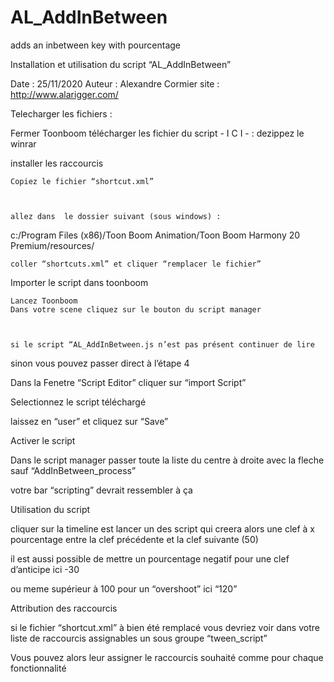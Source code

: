 # AL_AddInBetween
adds an inbetween key with pourcentage 

Installation et utilisation du script “AL_AddInBetween”



Date : 25/11/2020
Auteur : Alexandre Cormier 
site : http://www.alarigger.com/

Telecharger les fichiers : 

Fermer Toonboom 
télécharger les fichier du script - I C I - : 
dezippez le winrar 






installer les raccourcis 

	Copiez le fichier “shortcut.xml”

	

	allez dans  le dossier suivant (sous windows) : 
c:/Program Files (x86)/Toon Boom Animation/Toon Boom Harmony 20 Premium/resources/

	coller “shortcuts.xml” et cliquer “remplacer le fichier”


Importer le script dans toonboom

	Lancez Toonboom 
	Dans votre scene cliquez sur le bouton du script manager

	

	si le script “AL_AddInBetween.js n’est pas présent continuer de lire
sinon vous pouvez passer direct à l’étape 4


Dans la Fenetre “Script Editor” cliquer sur “import Script”






Selectionnez le script téléchargé 






laissez en “user” et cliquez sur “Save” 



Activer le script

Dans le script manager passer toute la liste du centre à droite avec la fleche sauf “AddInBetween_process”



votre bar “scripting” devrait ressembler à ça 

Utilisation du script

cliquer sur la timeline est lancer un des script qui creera alors une clef à x pourcentage entre la clef précédente et la clef suivante (50)




il est aussi possible de mettre un pourcentage negatif pour une clef d’anticipe ici -30


ou meme supérieur à 100 pour un “overshoot”
ici “120”



Attribution des raccourcis 

si le fichier “shortcut.xml” à bien été remplacé 
vous devriez voir dans votre liste de raccourcis assignables un sous groupe “tween_script”



Vous pouvez alors leur assigner le raccourcis souhaité comme pour chaque fonctionnalité 


